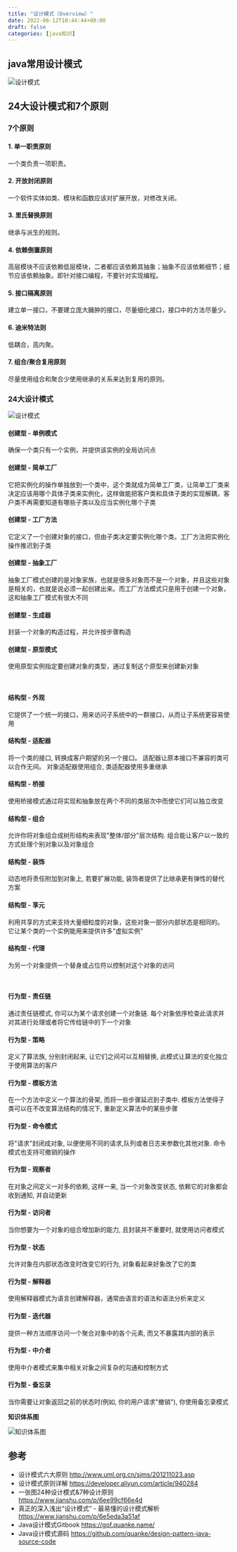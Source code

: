 ```yaml
---
title: "设计模式（Overview）"
date: 2022-06-12T10:44:44+08:00
draft: false
categories: [java知识]
---
```


## java常用设计模式

![设计模式](/img/设计模式（Overview）/img.png)

## 24大设计模式和7个原则

### 7个原则

#### 1. 单一职责原则
 一个类负责一项职责。

#### 2. 开放封闭原则
 一个软件实体如类、模块和函数应该对扩展开放，对修改关闭。 

#### 3. 里氏替换原则
 继承与派生的规则。

#### 4. 依赖倒置原则
 高层模块不应该依赖低层模块，二者都应该依赖其抽象；抽象不应该依赖细节；细节应该依赖抽象。即针对接口编程，不要针对实现编程。 

#### 5. 接口隔离原则
 建立单一接口，不要建立庞大臃肿的接口，尽量细化接口，接口中的方法尽量少。 

#### 6. 迪米特法则
 低耦合，高内聚。 

#### 7. 组合/聚合复用原则
 尽量使用组合和聚合少使用继承的关系来达到复用的原则。

### 24大设计模式

![设计模式](/img/设计模式（Overview）/design-pattern.png)

#### 创建型 - 单例模式
 确保一个类只有一个实例，并提供该实例的全局访问点

#### 创建型 - 简单工厂
它把实例化的操作单独放到一个类中，这个类就成为简单工厂类，让简单工厂类来决定应该用哪个具体子类来实例化，这样做能把客户类和具体子类的实现解耦，客户类不再需要知道有哪些子类以及应当实例化哪个子类

#### 创建型 - 工厂方法
它定义了一个创建对象的接口，但由子类决定要实例化哪个类。工厂方法把实例化操作推迟到子类

#### 创建型 - 抽象工厂
抽象工厂模式创建的是对象家族，也就是很多对象而不是一个对象，并且这些对象是相关的，也就是说必须一起创建出来。而工厂方法模式只是用于创建一个对象，这和抽象工厂模式有很大不同

#### 创建型 - 生成器
封装一个对象的构造过程，并允许按步骤构造

#### 创建型 - 原型模式
使用原型实例指定要创建对象的类型，通过复制这个原型来创建新对象

<br>

#### 结构型 - 外观
它提供了一个统一的接口，用来访问子系统中的一群接口，从而让子系统更容易使用

#### 结构型 - 适配器
将一个类的接口, 转换成客户期望的另一个接口。 适配器让原本接口不兼容的类可以合作无间。 对象适配器使用组合, 类适配器使用多重继承

#### 结构型 - 桥接
使用桥接模式通过将实现和抽象放在两个不同的类层次中而使它们可以独立改变

#### 结构型 - 组合
允许你将对象组合成树形结构来表现"整体/部分"层次结构. 组合能让客户以一致的方式处理个别对象以及对象组合

#### 结构型 - 装饰
动态地将责任附加到对象上, 若要扩展功能, 装饰者提供了比继承更有弹性的替代方案

#### 结构型 - 享元
 利用共享的方式来支持大量细粒度的对象，这些对象一部分内部状态是相同的。 它让某个类的一个实例能用来提供许多"虚拟实例"

#### 结构型 - 代理
 为另一个对象提供一个替身或占位符以控制对这个对象的访问

<br>

#### 行为型 - 责任链
 通过责任链模式, 你可以为某个请求创建一个对象链. 每个对象依序检查此请求并对其进行处理或者将它传给链中的下一个对象

#### 行为型 - 策略
 定义了算法族, 分别封闭起来, 让它们之间可以互相替换, 此模式让算法的变化独立于使用算法的客户

#### 行为型 - 模板方法
 在一个方法中定义一个算法的骨架, 而将一些步骤延迟到子类中. 模板方法使得子类可以在不改变算法结构的情况下, 重新定义算法中的某些步骤

#### 行为型 - 命令模式
 将"请求"封闭成对象, 以便使用不同的请求,队列或者日志来参数化其他对象. 命令模式也支持可撤销的操作

#### 行为型 - 观察者
 在对象之间定义一对多的依赖, 这样一来, 当一个对象改变状态, 依赖它的对象都会收到通知, 并自动更新

#### 行为型 - 访问者
 当你想要为一个对象的组合增加新的能力, 且封装并不重要时, 就使用访问者模式

#### 行为型 - 状态
 允许对象在内部状态改变时改变它的行为, 对象看起来好象改了它的类

#### 行为型 - 解释器
 使用解释器模式为语言创建解释器，通常由语言的语法和语法分析来定义

#### 行为型 - 迭代器
 提供一种方法顺序访问一个聚合对象中的各个元素, 而又不暴露其内部的表示

#### 行为型 - 中介者
 使用中介者模式来集中相关对象之间复杂的沟通和控制方式

#### 行为型 - 备忘录
 当你需要让对象返回之前的状态时(例如, 你的用户请求"撤销"), 你使用备忘录模式


**知识体系图**

![知识体系图](/img/设计模式（Overview）/design_overview_all.png)

## 参考

* 设计模式六大原则 http://www.uml.org.cn/sjms/201211023.asp
* 设计模式原则详解 https://developer.aliyun.com/article/940284
* 一张图24种设计模式&7种设计原则 https://www.jianshu.com/p/6ee99cf66e4d
* 真正的深入浅出“设计模式” - 最易懂的设计模式解析 https://www.jianshu.com/p/6e5eda3a51af
* Java设计模式Gitbook https://gof.quanke.name/
* Java设计模式源码 https://github.com/quanke/design-pattern-java-source-code

